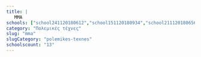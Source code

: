 ```yaml
---
title: |
   MMA
schools: ["school241120180612","school151120180934","school211120180656","school141120181017","school141120182300","school131120181436","school151120180056","school141120180056","school131120181953","school131120180529","school231120180348","school151120180710","school221120180724"]
category: "Πολεμικές τέχνες"
slug: "mma"
slugCategory: "polemikes-texnes"
schoolscount: "13"
---
```


